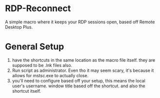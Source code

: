 # RDP-Reconnect
A simple macro where it keeps your RDP sessions open, based off Remote Desktop Plus.

# General Setup
1. have the shortcuts in the same location as the macro file itself. they are supposed to be .lnk files also.
2. Run script as administrator. Even tho it may seem scary, it's because it allows for mstsc.exe to actually close.
3. you'll need to configure based off your setup, this means the local user's username. window title based off the shortcut. and also the shortcut itself.